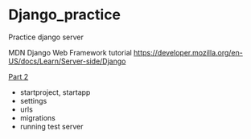 # Django_practice
Practice django server

MDN Django Web Framework tutorial 
https://developer.mozilla.org/en-US/docs/Learn/Server-side/Django

[Part 2](https://developer.mozilla.org/en-US/docs/Learn/Server-side/Django/skeleton_website)
- startproject, startapp
- settings
- urls
- migrations
- running test server
